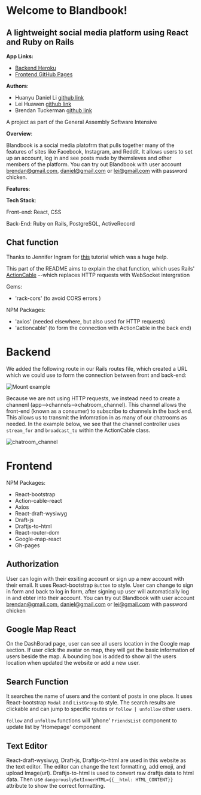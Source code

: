 
# Welcome to Blandbook! 

## A lightweight social media platform using React and Ruby on Rails

**App Links:**
- [Backend Heroku](https://blandbook-server.herokuapp.com)
- [Frontend GitHub Pages](https://0huanyuli0.github.io/blandbook-frontend)

**Authors**:

- Huanyu Daniel Li [github link](https://github.com/0HuanyuLi0)
- Lei Huawen [github link](https://github.com/hwlei888)
- Brendan Tuckerman [github link](https://github.com/MrMaverick79)

A project as part of the General Assembly Software Intensive

**Overview**:

Blandbook is a social media platofrm that pulls together many of the features of sites like Facebook, Instagram, and Reddit. It allows users to set up an account, log in and see posts made by themsleves and other members of the platform. 
You can try out Blandbook with user account brendan@gmail.com, daniel@gmail.com or lei@gmail.com with password chicken.

**Features**:




**Tech Stack**:

Front-end: React, CSS

Back-End: Ruby on Rails, PostgreSQL, ActiveRecord



## Chat function 



Thanks to Jennifer Ingram for [this](https://javascript.plainenglish.io/integrating-actioncable-with-react-9f946b61556e)  tutorial which was a huge help.

This part of the README aims to explain the chat function, which uses Rails' [ActionCable](https://guides.rubyonrails.org/action_cable_overview.html) --which replaces HTTP requests with WebSocket intergration

Gems: 
 - 'rack-cors' (to avoid CORS errors )
 
NPM Packages:
 - 'axios' (needed elsewhere, but also used for HTTP requests)
 - 'actioncable' (to form the connection with ActionCable in the back end)

# Backend

We added the following route in our Rails routes file, which created a URL which we could use to form the connection between front and back-end:

![Mount example](../planning/mount.png)


Because we are not using HTTP requests, we instead need to create a channenl (app-->channels-->chatroom_channel). This channel allows the front-end (known as a consumer) to subscribe to channels in the back end. This allows us to transmit the infomration in as many of our chatrooms as needed. In the example below, we see that the channel controller uses `stream_for` and `broadcast_to` within the ActionCable class.

![chatroom_channel](../planning/chatroom_channel.png)




# Frontend

NPM Packages:

- React-bootstrap
- Action-cable-react
- Axios
- React-draft-wysiwyg
- Draft-js
- Draftjs-to-html
- React-router-dom
- Google-map-react
- Gh-pages


## Authorization

User can login with their exsiting account or sign up a new account with their email.
It uses React-bootstrap `Button` to style.
User can change to sign in form and back to log in form, after signing up user will automatically log in and ebter into their account.
You can try out Blandbook with user account brendan@gmail.com, daniel@gmail.com or lei@gmail.com with password chicken

## Google Map React

On the DashBorad page, user can see all users location in the Google map section.
If user click the avatar on map, they will get the basic information of users beside the map.
A bounding box is added to show all the users location when updated the website or add a new user.

## Search Function

It searches the name of users and the content of posts in one place.
It uses React-bootstrap `Modal` and `ListGroup` to style.
The search results are clickable and can jump to specific routes or `follow | unfollow` other users.

`follow` and `unfollow` functions will 'phone' `FriendsList` component to update list by 'Homepage' component

## Text Editor
React-draft-wysiwyg, Draft-js, Draftjs-to-html are used in this website as the text editor. The editor can change the text formatting, add emoji, and upload Image(url). Draftjs-to-html is used to convert raw draftjs data to html data. Then use `dangerouslySetInnerHTML={{__html: HTML_CONTENT}}` attribute to show the correct formatting.

